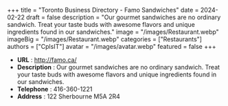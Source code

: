 +++
title = "Toronto Business Directory - Famo Sandwiches"
date = 2024-02-22
draft = false
description = "Our gourmet sandwiches are no ordinary sandwich.  Treat your taste buds with awesome flavors and unique ingredients  found in our sandwiches."
image = "/images/Restaurant.webp"
imageBig = "/images/Restaurant.webp"
categories = ["Restaurants"]
authors = ["CplsIT"]
avatar = "/images/avatar.webp"
featured = false
+++


* **URL** :  http://famo.ca/
* **Description** : Our gourmet sandwiches are no ordinary sandwich.  Treat your taste buds with awesome flavors and unique ingredients  found in our sandwiches.
* **Telephone** : 416-360-1221
* **Address** : 122 Sherbourne M5A 2R4